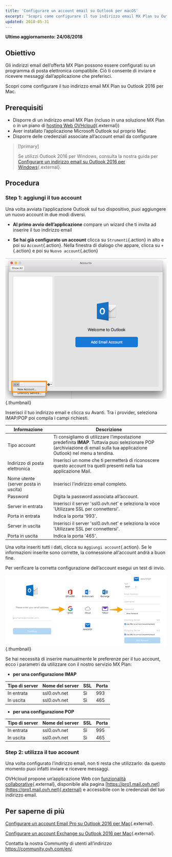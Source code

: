 ```yaml
---
title: 'Configurare un account email su Outlook per macOS'
excerpt: 'Scopri come configurare il tuo indirizzo email MX Plan su Outlook 2016 per Mac'
updated: 2018-05-31
---
```


**Ultimo aggiornamento: 24/08/2018**

## Obiettivo

Gli indirizzi email dell’offerta MX Plan possono essere configurati su un programma di posta elettronica compatibile. Ciò ti consente di inviare e ricevere messaggi dall’applicazione che preferisci.

Scopri come configurare il tuo indirizzo email MX Plan su Outlook 2016 per Mac.

## Prerequisiti

- Disporre di un indirizzo email MX Plan (ncluso in una soluzione MX Plan o in un piano di [hosting Web OVHcloud](https://www.ovhcloud.com/it/web-hosting/){.external})
- Aver installato l’applicazione Microsoft Outlook sul proprio Mac
- Disporre delle credenziali associate all’account email da configurare

> [!primary]
>
> Se utilizzi Outlook 2016 per Windows, consulta la nostra guida per [Configurare un indirizzo email su Outlook 2016 per Windows](/pages/web_cloud/email_and_collaborative_solutions/mx_plan/how_to_configure_outlook_2016){.external}.
>

## Procedura

### Step 1: aggiungi il tuo account

Una volta avviata l’applicazione Outlook sul tuo dispositivo, puoi aggiungere un nuovo account in due modi diversi.

- **Al primo avvio dell’applicazione** compare un wizard che ti invita ad inserire il tuo indirizzo email

- **Se hai già configurato un account** clicca su `Strumenti`{.action} in alto e poi su `Account`{.action}. Nella finestra di dialogo che appare, clicca su `+`{.action} e poi su `Nuovo account`{.action}

![mxplan](images/configuration-outlook-2016-mac-step1.png){.thumbnail}

Inserisci il tuo indirizzo email e clicca su Avanti. Tra i provider, seleziona IMAP/POP poi compila i campi richiesti. 

|Informazione|Descrizione|
|---|---|
|Tipo account|Ti consigliamo di utilizzare l’impostazione predefinita **IMAP**. Tuttavia puoi selezionare POP (archiviazione di email sulla tua applicazione Outlook) nel menu a tendina.|
|Indirizzo di posta elettronica|Inserisci un nome che ti permetterà di riconoscere questo account tra quelli presenti nella tua applicazione Mail.|
|Nome utente (server posta in uscita)|Inserisci l’indirizzo email completo.|
|Password|Digita la password associata all’account.|
|Server in entrata |Inserisci il server 'ssl0.ovh.net' e seleziona la voce 'Utilizzare SSL per connettersi'.|
|Porta in entrata|Indica la porta '993'.|
|Server in uscita|Inserisci il server 'ssl0.ovh.net' e seleziona la voce 'Utilizzare SSL per connettersi'.|
|Porta in uscita|Indica la porta '465'.|

Una volta inseriti tutti i dati, clicca su `Aggiungi account`{.action}. Se le informazioni inserite sono corrette, la connessione all’account andrà a buon fine. 

Per verificare la corretta configurazione dell’account esegui un test di invio.

![mxplan](images/configuration-outlook-2016-mac-step2.png){.thumbnail}

Se hai necessità di inserire manualmente le preferenze per il tuo account, ecco i parametri da utilizzare con il nostro servizio MX Plan:

- **per una configurazione IMAP**

|Tipo di server |Nome del server|SSL|Porta|
|---|---|---|---|
|In entrata|ssl0.ovh.net|Sì|993|
|In uscita|ssl0.ovh.net|Sì|465|

- **per una configurazione POP**

|Tipo di server |Nome del server|SSL|Porta|
|---|---|---|---|
|In entrata|ssl0.ovh.net|Sì|995|
|In uscita|ssl0.ovh.net|Sì|465|

### Step 2: utilizza il tuo account

Una volta configurato l’indirizzo email, non ti resta che utilizzarlo: da questo momento puoi infatti inviare e ricevere messaggi.

OVHcloud propone un’applicazione Web con [funzionalità collaborative](https://www.ovhcloud.com/it/emails/){.external}, disponibile alla pagina [https://pro1.mail.ovh.net](https://pro1.mail.ovh.net){.external} e accessibile con le credenziali del tuo indirizzo email.

## Per saperne di più

[Configurare un account Email Pro su Outlook 2016 per Mac](/pages/web_cloud/email_and_collaborative_solutions/email_pro/how_to_configure_outlook_2016_mac){.external}.

[Configurare un account Exchange su Outlook 2016 per Mac](/pages/web_cloud/email_and_collaborative_solutions/microsoft_exchange/how_to_configure_outlook_2016_mac){.external}.

Contatta la nostra Community di utenti all’indirizzo <https://community.ovh.com/en/>.